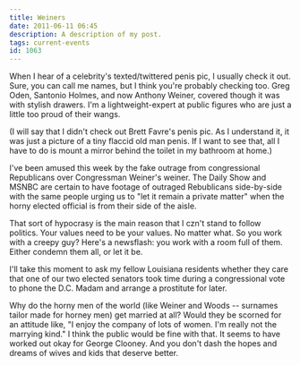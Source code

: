 ```yaml
---
title: Weiners
date: 2011-06-11 06:45
description: A description of my post.
tags: current-events
id: 1063
---
```

When I hear of a celebrity's texted/twittered penis pic, I usually check it out.  Sure, you can call me names, but I think you're probably checking too.  Greg Oden, Santonio Holmes, and now Anthony Weiner, covered though it was with stylish drawers.  I'm a lightweight-expert at public figures who are just a little too proud of their wangs.

(I will say that I didn't check out Brett Favre's penis pic.  As I understand it, it was just a picture of a tiny flaccid old man penis.  If I want to see that, all I have to do is mount a mirror behind the toilet in my bathroom at home.)

I've been amused this week by the fake outrage from congressional Republicans over Congressman Weiner's weiner.  The Daily Show and MSNBC are certain to have footage of outraged Rebublicans side-by-side with the same people urging us to "let it remain a private matter" when the horny elected official is from their side of the aisle.

That sort of hypocrasy is the main reason that I czn't stand to follow politics.  Your values need to be your values.  No matter what.  So you work with a creepy guy?  Here's a newsflash:  you work with a room full of them.  Either condemn them all, or let it be.

I'll take this moment to ask my fellow Louisiana residents whether they care that one of our two elected senators took time during a congressional vote to phone the D.C. Madam and arrange a prostitute for later.

Why do the horny men of the world (like Weiner and Woods -- surnames tailor made for horney men) get married at all?  Would they be scorned for an attitude like, "I enjoy the company of lots of women.  I'm really not the marrying kind."  I think the public would be fine with that.  It seems to have worked out okay for George Clooney.  And you don't dash the hopes and dreams of wives and kids that deserve better.

